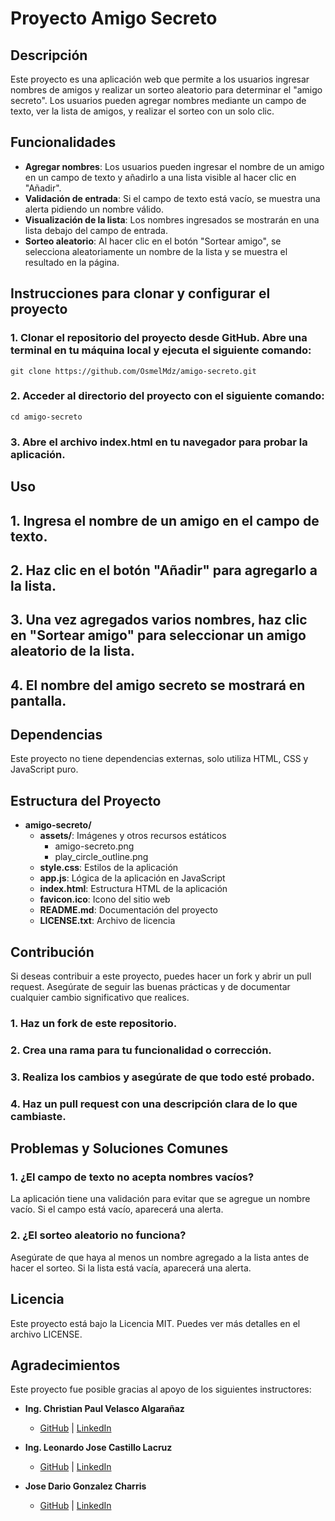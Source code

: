 # Proyecto Amigo Secreto

## Descripción

Este proyecto es una aplicación web que permite a los usuarios ingresar nombres de amigos y realizar un sorteo aleatorio para determinar el "amigo secreto". Los usuarios pueden agregar nombres mediante un campo de texto, ver la lista de amigos, y realizar el sorteo con un solo clic.

## Funcionalidades

- **Agregar nombres**: Los usuarios pueden ingresar el nombre de un amigo en un campo de texto y añadirlo a una lista visible al hacer clic en "Añadir".
- **Validación de entrada**: Si el campo de texto está vacío, se muestra una alerta pidiendo un nombre válido.
- **Visualización de la lista**: Los nombres ingresados se mostrarán en una lista debajo del campo de entrada.
- **Sorteo aleatorio**: Al hacer clic en el botón "Sortear amigo", se selecciona aleatoriamente un nombre de la lista y se muestra el resultado en la página.

## Instrucciones para clonar y configurar el proyecto

### 1. Clonar el repositorio del proyecto desde GitHub. Abre una terminal en tu máquina local y ejecuta el siguiente comando:
```git clone https://github.com/OsmelMdz/amigo-secreto.git```

### 2. Acceder al directorio del proyecto con el siguiente comando:
```cd amigo-secreto```

### 3. Abre el archivo index.html en tu navegador para probar la aplicación.

## Uso
## 1. Ingresa el nombre de un amigo en el campo de texto.
## 2. Haz clic en el botón "Añadir" para agregarlo a la lista.
## 3. Una vez agregados varios nombres, haz clic en "Sortear amigo" para seleccionar un amigo aleatorio de la lista.
## 4. El nombre del amigo secreto se mostrará en pantalla.

## Dependencias

Este proyecto no tiene dependencias externas, solo utiliza HTML, CSS y JavaScript puro.

## Estructura del Proyecto

- **amigo-secreto/**
  - **assets/**: Imágenes y otros recursos estáticos
    - amigo-secreto.png
    - play_circle_outline.png
  - **style.css**: Estilos de la aplicación
  - **app.js**: Lógica de la aplicación en JavaScript
  - **index.html**: Estructura HTML de la aplicación
  - **favicon.ico**: Icono del sitio web
  - **README.md**: Documentación del proyecto
  - **LICENSE.txt**: Archivo de licencia

## Contribución
Si deseas contribuir a este proyecto, puedes hacer un fork y abrir un pull request. Asegúrate de seguir las buenas prácticas y de documentar cualquier cambio significativo que realices.

### 1. Haz un fork de este repositorio.
### 2. Crea una rama para tu funcionalidad o corrección.
### 3. Realiza los cambios y asegúrate de que todo esté probado.
### 4. Haz un pull request con una descripción clara de lo que cambiaste.

## Problemas y Soluciones Comunes

### 1. ¿El campo de texto no acepta nombres vacíos?
La aplicación tiene una validación para evitar que se agregue un nombre vacío. Si el campo está vacío, aparecerá una alerta.

### 2. ¿El sorteo aleatorio no funciona?

Asegúrate de que haya al menos un nombre agregado a la lista antes de hacer el sorteo. Si la lista está vacía, aparecerá una alerta.

## Licencia
Este proyecto está bajo la Licencia MIT. Puedes ver más detalles en el archivo LICENSE.

## Agradecimientos
Este proyecto fue posible gracias al apoyo de los siguientes instructores:

- **Ing. Christian Paul Velasco Algarañaz**
  - [GitHub](https://github.com/christianpva) | [LinkedIn](https://www.linkedin.com/in/christianpva)

- **Ing. Leonardo Jose Castillo Lacruz**
  - [GitHub](https://github.com/ljcl79) | [LinkedIn](https://www.linkedin.com/in/leonardo-castillo-4911571a)

- **Jose Dario Gonzalez Charris**
  - [GitHub](https://github.com/JoseDarioGonzalezCha) | [LinkedIn](https://www.linkedin.com/in/desenvolvedor-jose)